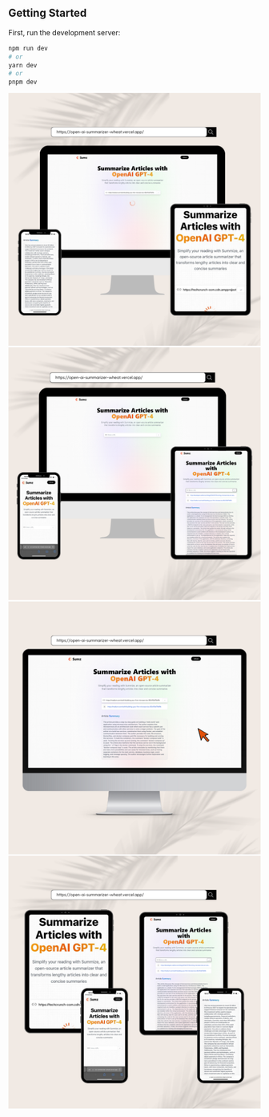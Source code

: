 ## Getting Started

First, run the development server:

```bash
npm run dev
# or
yarn dev
# or
pnpm dev
```

![plot](src/assets/readme/1.png)
![plot](src/assets/readme/2.png)
![plot](src/assets/readme/3.png)
![plot](src/assets/readme/4.png)
